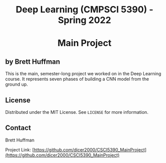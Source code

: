 <!-- PROJECT Intro -->
<br />
<p align="center">

  <h1 align="center">Deep Learning (CMPSCI 5390) - Spring 2022</h1>
  <h1 align="center">Main Project</h1>
  <h2 align="left">by Brett Huffman</h2>

  <p align="left">
    This is the main, semester-long project we worked on in the Deep Learning course.  It represents seven phases of building a CNN model from the ground up.
    <br />
  </p>
</p>

<!-- LICENSE -->
## License

Distributed under the MIT License. See `LICENSE` for more information.



<!-- CONTACT -->
## Contact

Brett Huffman

Project Link: [https://github.com/dicer2000/CSCI5390_MainProject](https://github.com/dicer2000/CSCI5390_MainProject)